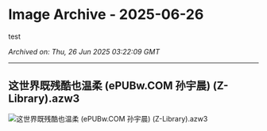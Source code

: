 # Image Archive - 2025-06-26

test

*Archived on: Thu, 26 Jun 2025 03:22:09 GMT*

---

## 这世界既残酷也温柔 (ePUBw.COM 孙宇晨) (Z-Library).azw3

![这世界既残酷也温柔 (ePUBw.COM 孙宇晨) (Z-Library).azw3](images/1750908121120_ulsl6b_这世界既残酷也温柔__ePUBw_COM_孙宇晨___Z_Library_.azw3)

